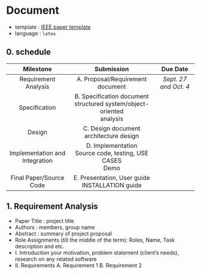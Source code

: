# Document

- template : [IEEE paper template](https://www.ieee.org/conferences/publishing/templates.html)
- language : `latex`

## 0. schedule

|             Milestone              |                          Submission                          |       Due Date        |
| :--------------------------------: | :----------------------------------------------------------: | :-------------------: |
|        Requirement Analysis        |               A. Proposal/Requirement document               | *Sept. 27 and Oct. 4* |
|           Specification            | B. Specification document<br />structured system/object-oriented<br/>analysis |                       |
|               Design               |         C. Design document<br />architecture design          |                       |
| Implementation and<br/>Integration | D. Implementation<br />Source code, testing, USE CASES<br/>Demo |                       |
|      Final Paper/Source Code       |     E. Presentation, User guide<br />INSTALLATION guide      |                       |


## 1. Requirement Analysis
- Paper Title : project title
- Authors : members, group name
- Abstract : summary of project proposal
- Role Assignments (till the middle of the term): Roles, Name, Task description and etc.
- I. Introduction
your motivation, problem statement (client’s needs),
research on any related software
- II. Requirements
A. Requirement 1
B. Requirement 2
